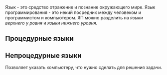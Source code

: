 Язык - это средство отражение и познание окружающего мире.
Язык программирования - это некий посредник между человеком и программистом и компьютером.
ЯП можно разделить на *языки верхнего у ровня* и *языки нижнего уровня*.

## Процедурные языки
## Непроцедурные языки
Позволяет указать компьютеру, что нужно сделать для решения задачи.
